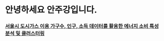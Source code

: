 # 안녕하세요 안주강입니다.

### [서울시 도시가스 이용 가구수, 인구, 소득 데이터를 활용한 에너지 소비 특성 분석 및 클러스터링](https://github.com/vacker92/Jukang/blob/main/seoul_gas/seoul_cluster.pdf)
